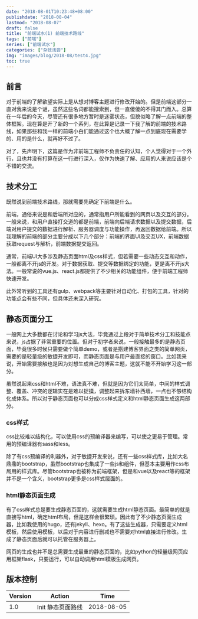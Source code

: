 ```yaml
---
date: "2018-08-01T10:23:48+08:00"
publishdate: "2018-08-04"
lastmod: "2018-08-07"
draft: false
title: "前端试水(1) 前端技术路线"
tags: ["前端"]
series: ["前端试水"]
categories: ["杂技浅尝"]
img: "images/blog/2018-08/test4.jpg"
toc: true
---
```


## 前言

对于前端的了解欲望实际上是从想对博客主题进行修改开始的。但是前端这部分一直对我来说是个谜，虽然这些名词都能搜索到，但一直傻傻的不得其门而入。总算在一年后的今天，尽管还有很多地方暂时是迷雾状态，但貌似略了解一点前端的整体框架。现在算是开了新的一个系列，在此算是记录一下我了解的前端的技术路线，如果那些和我一样的前端小白们能通过这个也大概了解一点到底现在需要学的、用的是什么，就再好不过了。

对了，先声明下，这篇是作为非前端工程师不负责任的认知，个人觉得对于一个外行，且也并没有打算在这一行进行深入，仅作为快速了解、应用的人来说应该是个不错的交流。

## 技术分工

既然说到前端技术路线，那就需要先确定下前端是什么。

前端，通俗来说是和后端所对应的，通常指用户所能看到的网页以及交互的部分。一般来说，和用户直接打交道的都是前端，前端向后端请求数据以及提交数据，后端对用户提交的数据进行解析、服务器调度与功能操作，再返回数据给前端。所以我理解的前端的部分主要分成以下几个部分：前端的界面UI及交互UX，前端数据获取request与解析，前端数据提交返回。

通常，前端UI大多涉及静态页面html及css样式，但若需要一些动态交互和动作，一般都离不开js的开发。对于数据获取、提交等数据绑定的功能，更是离不开js大法。一般常说的vue.js、react.js都提供了不少相关的功能组件，便于前端工程师快速开发。

此外常听到的工具还有gulp、webpack等主要针对自动化、打包的工具，针对的功能点会有些不同，但具体还未深入研究。

## 静态页面分工

一般网上大多数都在讨论和学习js大法，毕竟通过上段对于简单技术分工和技能点来说，js占据了非常重要的位置。但对于初学者来说，一般接触最多的是静态页面，毕竟很多时候只需要做个简单demo，或者是搭建博客界面之类的简单网页，需要的是轻量级的敏捷开发即可，而静态页面是与用户最直接的窗口。比如我来说，开始需要接触也是因为对想生成自己的博客主题，这就不能不开始学习这一部分。

虽然说起来css和html不难，语法真不难，但就是因为它们太简单，中间的样式调整、覆盖、冲突的逻辑实在是难以捉摸，调整起来拆东墙补西墙，一点也不够结构化成体系。所以对于静态页面也可以分成css样式定义和html静态页面生成这两部分。

### css样式

css比较难以结构化，可以使用css的预编译器来编写，可以使之更易于管理。常用的预编译器有sass和less。

除了有css预编译的利器外，对于敏捷开发来说，还有一些css样式库，比如大名鼎鼎的bootstrap，虽然bootstrap也集成了一些js和组件，但基本主要用作css布局用的样式库。尽管bootstrap也被称为前端框架，但是和vue以及react等的框架并不是一个含义，bootstrap更多是css样式层面的。

### html静态页面生成

有了css样式总是要生成静态页面的，这就需要生成html静态页面。最简单的就是直接写html，确定html布局，但是这样会很繁琐。因此有了不少静态页面生成器，比如我使用的hugo，还有jekyll、hexo。有了这些生成器，只需要定义html模板，然后使用模板，以后对于内容进行删减也不需要对html直接进行修改。生成了静态页面后就可以托管在服务器上。

网页的生成也并不是总需要生成最重的静态页面的，比如python的轻量级网页应用框架flask，只要运行，可以自动调用html模板生成网页。

## 版本控制

| Version | Action            | Time       |
| ------- | ----------------- | ---------- |
| 1.0     | Init 静态页面路线 | 2018-08-05 |

